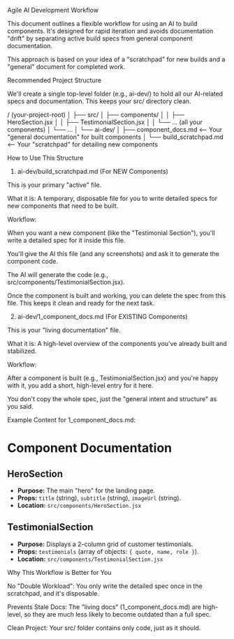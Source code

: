 Agile AI Development Workflow

This document outlines a flexible workflow for using an AI to build components. It's designed for rapid iteration and avoids documentation "drift" by separating active build specs from general component documentation.

This approach is based on your idea of a "scratchpad" for new builds and a "general" document for completed work.

Recommended Project Structure

We'll create a single top-level folder (e.g., ai-dev/) to hold all our AI-related specs and documentation. This keeps your src/ directory clean.

/ (your-project-root)
│
├── src/
│   ├── components/
│   │   ├── HeroSection.jsx
│   │   ├── TestimonialSection.jsx
│   │   └── ... (all your components)
│   └── ...
│
└── ai-dev/
    │
    ├── component_docs.md     <-- Your "general documentation" for built components
    │
    └── build_scratchpad.md   <-- Your "scratchpad" for detailing new components


How to Use This Structure

1. ai-dev/build_scratchpad.md (For NEW Components)

This is your primary "active" file.

What it is: A temporary, disposable file for you to write detailed specs for new components that need to be built.

Workflow:

When you want a new component (like the "Testimonial Section"), you'll write a detailed spec for it inside this file.

You'll give the AI this file (and any screenshots) and ask it to generate the component code.

The AI will generate the code (e.g., src/components/TestimonialSection.jsx).

Once the component is built and working, you can delete the spec from this file. This keeps it clean and ready for the next task.

2. ai-dev/1_component_docs.md (For EXISTING Components)

This is your "living documentation" file.

What it is: A high-level overview of the components you've already built and stabilized.

Workflow:

After a component is built (e.g., TestimonialSection.jsx) and you're happy with it, you add a short, high-level entry for it here.

You don't copy the whole spec, just the "general intent and structure" as you said.

Example Content for 1_component_docs.md:

# Component Documentation

## HeroSection
* **Purpose:** The main "hero" for the landing page.
* **Props:** `title` (string), `subtitle` (string), `imageUrl` (string).
* **Location:** `src/components/HeroSection.jsx`

## TestimonialSection
* **Purpose:** Displays a 2-column grid of customer testimonials.
* **Props:** `testimonials` (array of objects: `{ quote, name, role }`).
* **Location:** `src/components/TestimonialSection.jsx`


Why This Workflow is Better for You

No "Double Workload": You only write the detailed spec once in the scratchpad, and it's disposable.

Prevents Stale Docs: The "living docs" (1_component_docs.md) are high-level, so they are much less likely to become outdated than a full spec.

Clean Project: Your src/ folder contains only code, just as it should.
